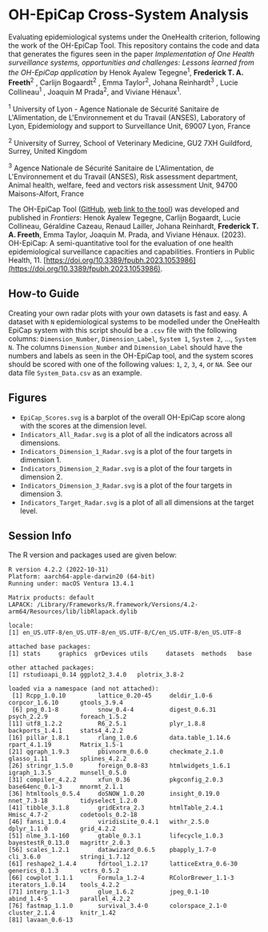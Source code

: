 # OH-EpiCap Cross-System Analysis
Evaluating epidemiological systems under the OneHealth criterion, following the work of the OH-EpiCap Tool. This repository contains the code and data that generates the figures seen in the paper *Implementation of One Health surveillance systems, opportunities and challenges: Lessons learned from the OH-EpiCap application* by Henok Ayalew Tegegne<sup>1</sup>, **Frederick T. A. Freeth**<sup>2</sup> , Carlijn Bogaardt<sup>2</sup> , Emma Taylor<sup>2</sup>, Johana Reinhardt<sup>3</sup> , Lucie Collineau<sup>1</sup> , Joaquin M Prada<sup>2</sup>, and Viviane Hénaux<sup>1</sup>.

<sup>1</sup> University of Lyon - Agence Nationale de Sécurité Sanitaire de L&#39;Alimentation, de L&#39;Environnement et du Travail (ANSES), Laboratory of Lyon, Epidemiology and support to Surveillance Unit, 69007 Lyon, France

<sup>2</sup> University of Surrey, School of Veterinary Medicine, GU2 7XH Guildford, Surrey, United Kingdom

<sup>3</sup> Agence Nationale de Sécurité Sanitaire de L&#39;Alimentation, de L&#39;Environnement et du Travail (ANSES), Risk assessment department, Animal health, welfare, feed and vectors risk assessment Unit, 94700 Maisons-Alfort, France

The OH-EpiCap Tool ([GitHub](https://github.com/FreddieTAFreeth/OH-EpiCap), [web link to the tool](https://freddietafreeth.shinyapps.io/OH-EpiCap/)) was developed and published in *Frontiers*: Henok Ayalew Tegegne, Carlijn Bogaardt, Lucie Collineau, Géraldine Cazeau, Renaud Lailler, Johana Reinhardt, **Frederick T. A. Freeth**, Emma Taylor, Joaquin M. Prada, and Viviane Hénaux. (2023). OH-EpiCap: A semi-quantitative tool for the evaluation of one health epidemiological surveillance capacities and capabilities. Frontiers in Public Health, 11. [https://doi.org/10.3389/fpubh.2023.1053986](https://doi.org/10.3389/fpubh.2023.1053986).

## How-to Guide
Creating your own radar plots with your own datasets is fast and easy. A dataset with ```N``` epidemiological systems to be modelled under the OneHealth EpiCap system with this script should be a ```.csv``` file with the following columns: ```Dimension_Number```,	```Dimension_Label```,	```System 1```,	```System 2```, ..., ```System N```. The columns ```Dimension_Number``` and	```Dimension_Label``` should have the numbers and labels as seen in the OH-EpiCap tool, and the system scores should be scored with one of the following values: ```1```, ```2```, ```3```, ```4```, or ```NA```. See our data file ```System_Data.csv``` as an example.

## Figures
- ```EpiCap_Scores.svg``` is a barplot of the overall OH-EpiCap score along with the scores at the dimension level. 
- ```Indicators_All_Radar.svg``` is a plot of all the indicators across all dimensions.
- ```Indicators_Dimension_1_Radar.svg``` is a plot of the four targets in dimension 1.
- ```Indicators_Dimension_2_Radar.svg``` is a plot of the four targets in dimension 2.
- ```Indicators_Dimension_3_Radar.svg``` is a plot of the four targets in dimension 3.
- ```Indicators_Target_Radar.svg``` is a plot of all all dimensions at the target level.

## Session Info
The R version and packages used are given below:

```
R version 4.2.2 (2022-10-31)
Platform: aarch64-apple-darwin20 (64-bit)
Running under: macOS Ventura 13.4.1

Matrix products: default
LAPACK: /Library/Frameworks/R.framework/Versions/4.2-arm64/Resources/lib/libRlapack.dylib

locale:
[1] en_US.UTF-8/en_US.UTF-8/en_US.UTF-8/C/en_US.UTF-8/en_US.UTF-8

attached base packages:
[1] stats     graphics  grDevices utils     datasets  methods   base     

other attached packages:
[1] rstudioapi_0.14 ggplot2_3.4.0   plotrix_3.8-2  

loaded via a namespace (and not attached):
 [1] Rcpp_1.0.10         lattice_0.20-45     deldir_1.0-6        corpcor_1.6.10      gtools_3.9.4       
 [6] png_0.1-8           snow_0.4-4          digest_0.6.31       psych_2.2.9         foreach_1.5.2      
[11] utf8_1.2.2          R6_2.5.1            plyr_1.8.8          backports_1.4.1     stats4_4.2.2       
[16] pillar_1.8.1        rlang_1.0.6         data.table_1.14.6   rpart_4.1.19        Matrix_1.5-1       
[21] qgraph_1.9.3        pbivnorm_0.6.0      checkmate_2.1.0     glasso_1.11         splines_4.2.2      
[26] stringr_1.5.0       foreign_0.8-83      htmlwidgets_1.6.1   igraph_1.3.5        munsell_0.5.0      
[31] compiler_4.2.2      xfun_0.36           pkgconfig_2.0.3     base64enc_0.1-3     mnormt_2.1.1       
[36] htmltools_0.5.4     doSNOW_1.0.20       insight_0.19.0      nnet_7.3-18         tidyselect_1.2.0   
[41] tibble_3.1.8        gridExtra_2.3       htmlTable_2.4.1     Hmisc_4.7-2         codetools_0.2-18   
[46] fansi_1.0.4         viridisLite_0.4.1   withr_2.5.0         dplyr_1.1.0         grid_4.2.2         
[51] nlme_3.1-160        gtable_0.3.1        lifecycle_1.0.3     bayestestR_0.13.0   magrittr_2.0.3     
[56] scales_1.2.1        datawizard_0.6.5    pbapply_1.7-0       cli_3.6.0           stringi_1.7.12     
[61] reshape2_1.4.4      fdrtool_1.2.17      latticeExtra_0.6-30 generics_0.1.3      vctrs_0.5.2        
[66] cowplot_1.1.1       Formula_1.2-4       RColorBrewer_1.1-3  iterators_1.0.14    tools_4.2.2        
[71] interp_1.1-3        glue_1.6.2          jpeg_0.1-10         abind_1.4-5         parallel_4.2.2     
[76] fastmap_1.1.0       survival_3.4-0      colorspace_2.1-0    cluster_2.1.4       knitr_1.42         
[81] lavaan_0.6-13  
```
